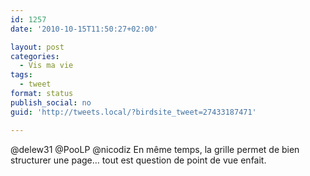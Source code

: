 ```yaml
---
id: 1257
date: '2010-10-15T11:50:27+02:00'

layout: post
categories:
  - Vis ma vie
tags:
  - tweet
format: status
publish_social: no
guid: 'http://tweets.local/?birdsite_tweet=27433187471'

---
```


@delew31 @PooLP @nicodiz En même temps, la grille permet de bien structurer une page… tout est question de point de vue enfait.